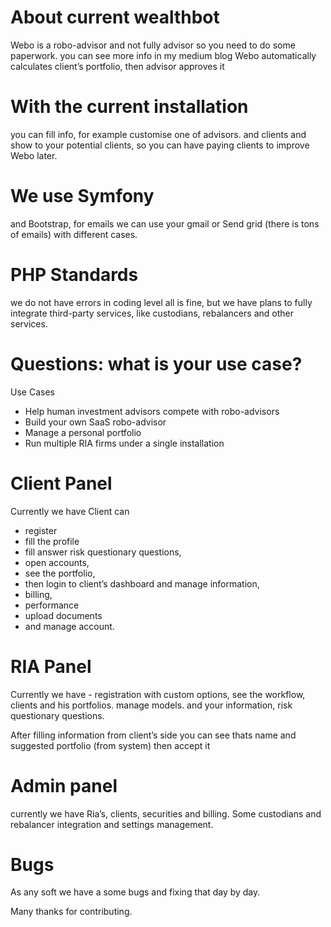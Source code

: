 About current wealthbot
=
Webo is a robo-advisor and not fully advisor so you need to do some paperwork. you can see more info in my medium blog 
Webo automatically calculates client’s portfolio, then advisor approves it

With the current installation
==
you can fill info, for example customise one of advisors. and clients and show to your potential clients, so you can have paying clients to improve Webo later.

We use Symfony 
==
and Bootstrap, for emails we can use your gmail or Send grid (there is tons of emails) with different cases.

PHP Standards 
==
we do not have errors in coding level all is fine, but we have plans to fully integrate third-party services, like custodians, rebalancers and other services.



Questions: what is your use case?
==
Use Cases

*	Help human investment advisors compete with robo-advisors
*	Build your own SaaS robo-advisor
*	Manage a personal portfolio
*	Run multiple RIA firms under a single installation

Client Panel
==
Currently we  have
Client can 

* register
* fill the profile
* fill answer risk questionary questions,
* open accounts, 
* see the portfolio, 
* then login to client’s dashboard and manage information, 
* billing, 
* performance
* upload documents 
* and manage account.

RIA Panel
==
Currently we have - registration with custom options, see the workflow, clients and his portfolios.
manage models. and your information, risk questionary questions.

After filling information from client’s side you can see thats name and suggested portfolio (from system) then accept it

Admin panel
==
currently we have Ria’s, clients, securities and billing. Some custodians and rebalancer integration and settings management.

Bugs
==
As any soft we have a some bugs and fixing that day by day.



Many thanks for contributing.
